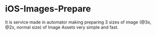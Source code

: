 iOS-Images-Prepare
==================

It is service made in automator making preparing 3 sizes of image (@3x, @2x, normal size) of Image Assets very simple and fast.
